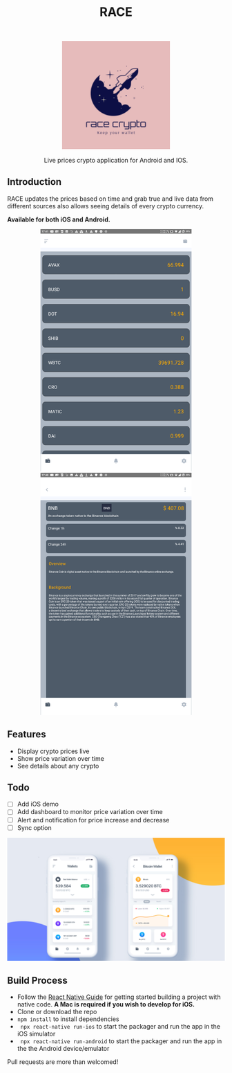 <h1 align="center"> RACE </h1> <br>
<p align="center">
      <img alt="RACE" title="RACE" src="Race/assets/images/RACE_LOGO.png" width="250">
</p>
<p align="center">
    Live prices crypto application for Android and IOS.
</p>

## Introduction

RACE updates the prices based on time and grab true and live data from different sources also allows seeing details of every crypto currency.

**Available for both iOS and Android.**

<p align="center">
  <img src = "Race/assets/images/android.png" width=350>
  <img src = "Race/assets/images/detail.png" width=350>
</p>

## Features

* Display crypto prices live
* Show price variation over time 
* See details about any crypto


## Todo
- [ ] Add iOS demo
- [ ] Add dashboard to monitor price variation over time 
- [ ] Alert and notification for price increase and decrease
- [ ] Sync option

<p align="center">
  <img src = "Race/assets/images/mockup.png" width=700>
</p>

## Build Process

- Follow the [React Native Guide](https://facebook.github.io/react-native/docs/getting-started.html) for getting started building a project with native code. **A Mac is required if you wish to develop for iOS.**
- Clone or download the repo
- `npm install` to install dependencies
- ` npx react-native run-ios` to start the packager and run the app in the iOS simulator
- ` npx react-native run-android` to start the packager and run the app in the the Android device/emulator 

Pull requests are more than welcomed!
